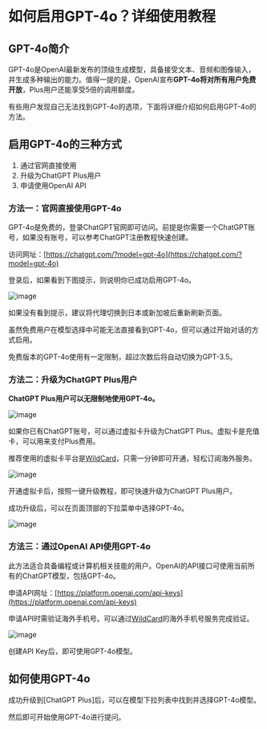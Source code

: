 # 如何启用GPT-4o？详细使用教程

## GPT-4o简介

GPT-4o是OpenAI最新发布的顶级生成模型，具备接受文本、音频和图像输入，并生成多种输出的能力。值得一提的是，OpenAI宣布**GPT-4o将对所有用户免费开放**，Plus用户还能享受5倍的调用额度。

有些用户发现自己无法找到GPT-4o的选项，下面将详细介绍如何启用GPT-4o的方法。

## 启用GPT-4o的三种方式

1. 通过官网直接使用
2. 升级为ChatGPT Plus用户
3. 申请使用OpenAI API

### 方法一：官网直接使用GPT-4o

GPT-4o是免费的，登录ChatGPT官网即可访问。前提是你需要一个ChatGPT账号，如果没有账号，可以参考ChatGPT注册教程快速创建。

访问网址：[https://chatgpt.com/?model=gpt-4o](https://chatgpt.com/?model=gpt-4o)

登录后，如果看到下图提示，则说明你已成功启用GPT-4o。

![image](https://github.com/user-attachments/assets/d1cd42fb-2c88-4b9d-b690-0111be9b50d6)


如果没有看到提示，建议将代理切换到日本或新加坡后重新刷新页面。

虽然免费用户在模型选择中可能无法直接看到GPT-4o，但可以通过开始对话的方式启用。

免费版本的GPT-4o使用有一定限制，超过次数后将自动切换为GPT-3.5。

### 方法二：升级为ChatGPT Plus用户

**ChatGPT Plus用户可以无限制地使用GPT-4o。**

![image](https://github.com/user-attachments/assets/dc9934bd-f10e-4177-95aa-f66215172143)

如果你已有ChatGPT账号，可以通过虚拟卡升级为ChatGPT Plus。虚拟卡是充值卡，可以用来支付Plus费用。

推荐使用的虚拟卡平台是[WildCard](https://bit.ly/WildCardo)，只需一分钟即可开通，轻松订阅海外服务。

![image](https://github.com/user-attachments/assets/96bc6992-2ce7-428e-9361-e6f4c21936d6)

开通虚拟卡后，按照一键升级教程，即可快速升级为ChatGPT Plus用户。

成功升级后，可以在页面顶部的下拉菜单中选择GPT-4o。

![image](https://github.com/user-attachments/assets/45056c55-7e14-4105-8cff-f251fe938d35)


### 方法三：通过OpenAI API使用GPT-4o

此方法适合具备编程或计算机相关技能的用户。OpenAI的API接口可使用当前所有的ChatGPT模型，包括GPT-4o。

申请API网址：[https://platform.openai.com/api-keys](https://platform.openai.com/api-keys)

申请API时需验证海外手机号。可以通过[WildCard](https://bit.ly/WildCardo)的海外手机号服务完成验证。

![image](https://github.com/user-attachments/assets/b2d3bb09-f7b6-40a8-96c8-3a09c07fd714)

创建API Key后，即可使用GPT-4o模型。

## 如何使用GPT-4o

成功升级到[ChatGPT Plus]后，可以在模型下拉列表中找到并选择GPT-4o模型。

然后即可开始使用GPT-4o进行提问。

